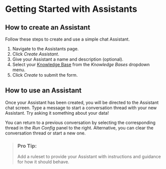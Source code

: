 # Getting Started with Assistants

## How to create an Assistant

Follow these steps to create and use a simple chat Assistant.

1. Navigate to the Assistants page.
1. Click *Create Assistant*.
1. Give your Assistant a name and description (optional).
1. Select your [Knowledge Base](../knowledge-bases/what-are-knowledge-bases.md) from the *Knowledge Bases* dropdown menu.
1. Click *Create* to submit the form.

## How to use an Assistant

Once your Assistant has been created, you will be directed to the Assistant chat screen. Type a message to start a conversation thread with your new Assistant. Try asking it something about your data!

You can return to a previous conversation by selecting the corresponding thread in the *Run Config* panel to the right. Alternative, you can clear the conversation thread or start a new one.

> ### Pro Tip:
>
> Add a ruleset to provide your Assistant with instructions and guidance for how it should behave.
